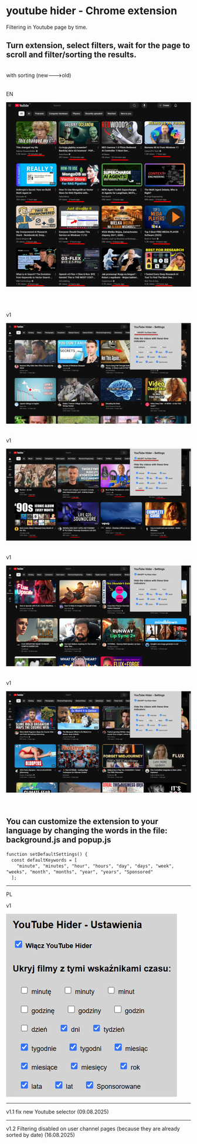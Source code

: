 # youtube hider - Chrome extension

Filtering in Youtube page by time.

## Turn extension, select filters, wait for the page to scroll and filter/sorting the results.
<br>
with sorting (new--->old)
<br>
<br>
<br>
EN
<br>

![v2.png](images/v2.png)

<br>
<br>
<br>
v1

![youtubehiderEN0.png](images/youtubehiderEN0.png)
<br>
<br>
<br>
v1

![youtubehiderEN1.png](images/youtubehiderEN1.png)
<br>
<br>
<br>
v1

![youtubehiderEN2.png](images/youtubehiderEN2.png)
<br>
<br>
<br>
v1

![youtubehiderEN3.png](images/youtubehiderEN3.png)
<br>
<br>
<br>
## You can customize the extension to your language by changing the words in the file: background.js and popup.js
```
function setDefaultSettings() {
  const defaultKeywords = [
    "minute", "minutes", "hour", "hours", "day", "days", "week", "weeks", "month", "months", "year", "years", "Sponsored"
  ];
```  
***

PL

v1

![youtubehiderPL.png](images/youtubehiderPL.png)
***
v1.1 fix new Youtube selector (09.08.2025)
***
v1.2 Filtering disabled on user channel pages (because they are already sorted by date) (16.08.2025)
